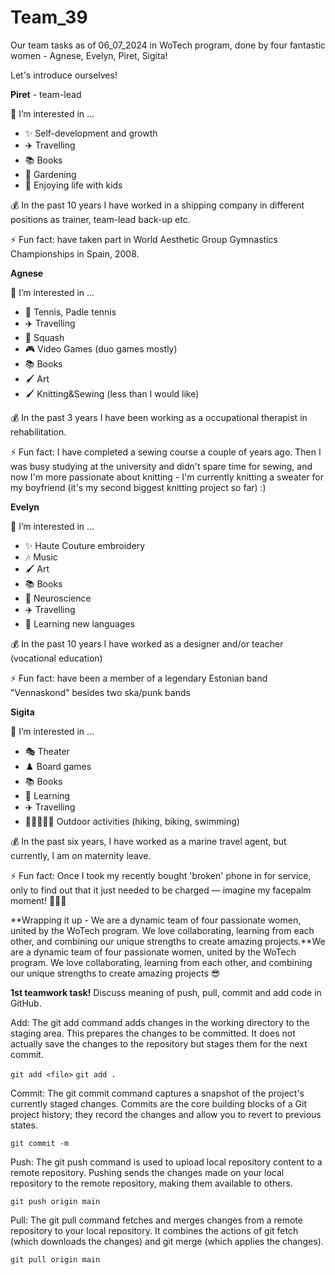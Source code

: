# Team_39

Our team tasks as of 06_07_2024 in WoTech program, done by four fantastic women - Agnese, Evelyn, Piret, Sigita! 

Let's introduce ourselves!

**Piret** - team-lead

👀 I’m interested in ...
- ✨ Self-development and growth
- ✈️ Travelling
- 📚 Books
- 🌱 Gardening
- 💞️ Enjoying life with kids

💰 In the past 10 years I have worked in a shipping company in different positions as trainer, team-lead back-up etc.

⚡ Fun fact: have taken part in World Aesthetic Group Gymnastics Championships in Spain, 2008.

**Agnese**

👀 I’m interested in ...

- 🎾 Tennis, Padle tennis
- ✈️ Travelling
- 🎾 Squash
- 🎮 Video Games (duo games mostly)
- 📚 Books
- 🖌️ Art
- 🖌️ Knitting&Sewing (less than I would like)

💰 In the past 3 years I have been working as a occupational therapist in rehabilitation.
  
⚡ Fun fact: I have completed a sewing course a couple of years ago. Then I was busy studying at the university and didn't spare time for sewing, and now I'm more passionate about knitting - I'm currently knitting a sweater for my boyfriend (it's my second biggest knitting project so far) :)

**Evelyn**

👀 I’m interested in ...

- ✨ Haute Couture embroidery
- 🎶 Music
- 🖌️ Art
- 📚 Books
- 🧠 Neuroscience
- ✈️ Travelling
- 📖 Learning new languages
  
💰 In the past 10 years I have worked as a designer and/or teacher (vocational education) 

⚡ Fun fact: have been a member of a legendary Estonian band "Vennaskond" besides two ska/punk bands

**Sigita**

👀 I’m interested in ...

- 🎭 Theater
- ♟️ Board games
- 📚 Books
- 📖 Learning
- ✈️ Travelling
- 🚶🚴‍♀️🏊‍♀️ Outdoor activities (hiking, biking, swimming) 

💰 In the past six years, I have worked as a marine travel agent, but currently, I am on maternity leave.

⚡ Fun fact: Once I took my recently bought 'broken' phone in for service, only to find out that it just needed to be charged — imagine my facepalm moment! 🤦‍♀️😆


**Wrapping it up - We are a dynamic team of four passionate women, united by the WoTech program. We love collaborating, learning from each other, and combining our unique strengths to create amazing projects.**We are a dynamic team of four passionate women, united by the WoTech program. We love collaborating, learning from each other, and combining our unique strengths to create amazing projects 😎




**1st teamwork task!**
Discuss meaning of push, pull, commit and add code in GitHub.

Add: The git add command adds changes in the working directory to the staging area. This prepares the changes to be committed. It does not actually save the changes to the repository but stages them for the next commit.

`git add <file>`
`git add .`

Commit: The git commit command captures a snapshot of the project's currently staged changes. Commits are the core building blocks of a Git project history; they record the changes and allow you to revert to previous states.

`git commit -m`

Push: The git push command is used to upload local repository content to a remote repository. Pushing sends the changes made on your local repository to the remote repository, making them available to others.

`git push origin main`

Pull: The git pull command fetches and merges changes from a remote repository to your local repository. It combines the actions of git fetch (which downloads the changes) and git merge (which applies the changes).

`git pull origin main`
